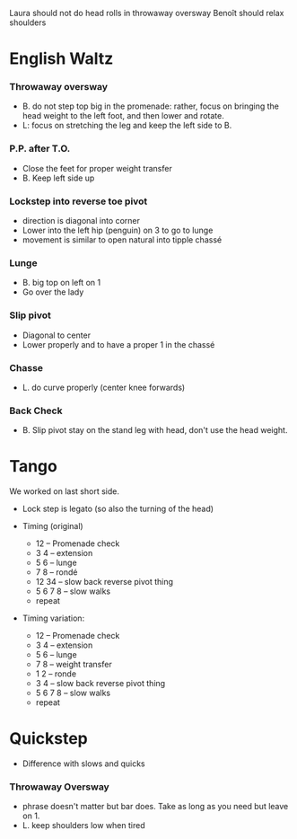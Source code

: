 Laura should not do head rolls in throwaway oversway
Benoît should relax shoulders

# English Waltz

### Throwaway oversway

- B. do not step top big in the promenade: rather, focus on bringing the head weight to the left foot, and then lower and rotate.
- L: focus on stretching the leg and keep the left side to B.

### P.P. after T.O.

- Close the feet for proper weight transfer
- B. Keep left side up

### Lockstep into reverse toe pivot

- direction is diagonal into corner
- Lower into the left hip (penguin) on 3 to go to lunge 
- movement is similar to open natural into tipple chassé 

### Lunge

- B. big top on left on 1
- Go over the lady

### Slip pivot
- Diagonal to center
- Lower properly and to have a proper 1 in the chassé

### Chasse
- L. do curve properly (center knee forwards)

### Back Check
- B. Slip pivot stay on the stand leg with head, don't use the head weight.

# Tango

We worked on last short side.
- Lock step is legato (so also the turning of the head)
- Timing (original)
  - 12 &ndash; Promenade check
  - 3 4 &ndash; extension
  - 5 6 &ndash; lunge
  - 7 8 &ndash; rondé
  - 12 34 &ndash; slow back reverse pivot thing
  - 5 6 7 8 &ndash; slow walks
  - repeat

- Timing variation: 
  - 12 &ndash; Promenade check 
  - 3 4 &ndash; extension
  - 5 6 &ndash; lunge
  - 7 8 &ndash; weight transfer 
  - 1 2 &ndash; ronde
  - 3 4 &ndash; slow back reverse pivot thing
  - 5 6 7 8 &ndash; slow walks
  - repeat

# Quickstep

- Difference with slows and quicks 

### Throwaway Oversway 
- phrase doesn't matter but bar does. Take as long as you need but leave on 1.
- L. keep shoulders low when tired